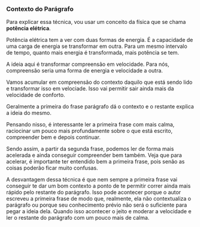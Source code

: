 ### Contexto do Parágrafo

Para explicar essa técnica, vou usar um conceito da física que se chama **potência elétrica**.

Potência elétrica tem a ver com duas formas de energia. É a capacidade de uma carga de energia se transformar em outra. Para um mesmo intervalo de tempo, quanto mais energia é transformada, mais potência se tem.

A ideia aqui é transformar compreensão em velocidade. Para nós, compreensão seria uma forma de energia e velocidade a outra.

Vamos acumular em compreensão do contexto daquilo que está sendo lido e transformar isso em velociade. Isso vai permitir sair ainda mais da velocidade de conforto.

Geralmente a primeira do frase parágrafo dá o contexto e o restante explica a ideia do mesmo.

Pensando nisso, é interessante ler a primeira frase com mais calma, raciocinar um pouco mais profundamente sobre o que está escrito, compreender bem e depois continuar.

Sendo assim, a partir da segunda frase, podemos ler de forma mais acelerada e ainda conseguir compreender bem também. Veja que para acelerar, é importante ter entendido bem a primeira frase, pois senão as coisas poderão ficar muito confusas. 

A desvantagem dessa técnica é que nem sempre a primeira frase vai conseguir te dar um bom contexto a ponto de te permitir correr ainda mais rápido pelo restante do parágrafo. Isso pode acontecer porque o autor escreveu a primeira frase de modo que, realmente, ela não contextualiza o parágrafo ou porque seu conhecimento prévio não será o suficiente para pegar a ideia dela. Quando isso acontecer o jeito e moderar a velocidade e ler o restante do parágrafo com um pouco mais de calma.
